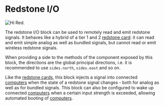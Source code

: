 # Redstone I/O

![Hi Red.](oredict:opencomputers:redstone)

The redstone I/O block can be used to remotely read and emit redstone signals. It behaves like a hybrid of a tier 1 and 2 [redstone card](../item/redstoneCard1.md): it can read and emit simple analog as well as bundled signals, but cannot read or emit wireless redstone signals.

When providing a side to the methods of the component exposed by this block, the directions are the global principal directions, i.e. it is recommended to use `sides.north`, `sides.east` and so on.

Like the [redstone cards](../item/redstoneCard1.md), this block injects a signal into connected [computers](../general/computer.md) when the state of a redstone signal changes - both for analog as well as for bundled signals. This block can also be configured to wake up connected [computers](../general/computer.md) when a certain input strength is exceeded, allowing automated booting of [computers](../general/computer.md).
